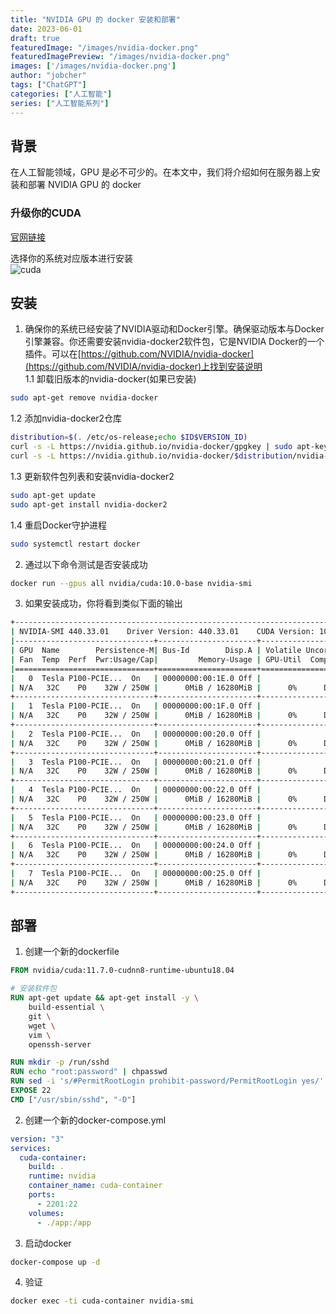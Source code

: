 ```yaml
---
title: "NVIDIA GPU 的 docker 安装和部署"
date: 2023-06-01
draft: true
featuredImage: "/images/nvidia-docker.png"
featuredImagePreview: "/images/nvidia-docker.png"
images: ['/images/nvidia-docker.png']
author: "jobcher"
tags: ["ChatGPT"]
categories: ["人工智能"]
series: ["人工智能系列"]
---
```

## 背景
在人工智能领域，GPU 是必不可少的。在本文中，我们将介绍如何在服务器上安装和部署 NVIDIA GPU 的 docker

### 升级你的CUDA
[官网链接](https://developer.nvidia.com/cuda-toolkit-archive)  
  
选择你的系统对应版本进行安装  
![cuda](/images/CUDA-download.png)  


## 安装
1. 确保你的系统已经安装了NVIDIA驱动和Docker引擎。确保驱动版本与Docker引擎兼容。你还需要安装nvidia-docker2软件包，它是NVIDIA Docker的一个插件。可以在[https://github.com/NVIDIA/nvidia-docker](https://github.com/NVIDIA/nvidia-docker)上找到安装说明  
1.1 卸载旧版本的nvidia-docker(如果已安装)
```bash
sudo apt-get remove nvidia-docker
```
1.2 添加nvidia-docker2仓库
```bash
distribution=$(. /etc/os-release;echo $ID$VERSION_ID)
curl -s -L https://nvidia.github.io/nvidia-docker/gpgkey | sudo apt-key add -
curl -s -L https://nvidia.github.io/nvidia-docker/$distribution/nvidia-docker.list | sudo tee /etc/apt/sources.list.d/nvidia-docker.list
```
1.3 更新软件包列表和安装nvidia-docker2
```bash
sudo apt-get update
sudo apt-get install nvidia-docker2
```
1.4 重启Docker守护进程
```bash
sudo systemctl restart docker
```
2. 通过以下命令测试是否安装成功
```bash
docker run --gpus all nvidia/cuda:10.0-base nvidia-smi
```
3. 如果安装成功，你将看到类似下面的输出
```bash
+-----------------------------------------------------------------------------+
| NVIDIA-SMI 440.33.01    Driver Version: 440.33.01    CUDA Version: 10.2     |
|-------------------------------+----------------------+----------------------+
| GPU  Name        Persistence-M| Bus-Id        Disp.A | Volatile Uncorr. ECC |
| Fan  Temp  Perf  Pwr:Usage/Cap|         Memory-Usage | GPU-Util  Compute M. |
|===============================+======================+======================|
|   0  Tesla P100-PCIE...  On   | 00000000:00:1E.0 Off |                    0 |
| N/A   32C    P0    32W / 250W |      0MiB / 16280MiB |      0%      Default |
+-------------------------------+----------------------+----------------------+
|   1  Tesla P100-PCIE...  On   | 00000000:00:1F.0 Off |                    0 |
| N/A   32C    P0    32W / 250W |      0MiB / 16280MiB |      0%      Default |
+-------------------------------+----------------------+----------------------+
|   2  Tesla P100-PCIE...  On   | 00000000:00:20.0 Off |                    0 |
| N/A   32C    P0    32W / 250W |      0MiB / 16280MiB |      0%      Default |
+-------------------------------+----------------------+----------------------+
|   3  Tesla P100-PCIE...  On   | 00000000:00:21.0 Off |                    0 |
| N/A   32C    P0    32W / 250W |      0MiB / 16280MiB |      0%      Default |
+-------------------------------+----------------------+----------------------+
|   4  Tesla P100-PCIE...  On   | 00000000:00:22.0 Off |                    0 |
| N/A   32C    P0    32W / 250W |      0MiB / 16280MiB |      0%      Default |
+-------------------------------+----------------------+----------------------+
|   5  Tesla P100-PCIE...  On   | 00000000:00:23.0 Off |                    0 |
| N/A   32C    P0    32W / 250W |      0MiB / 16280MiB |      0%      Default |
+-------------------------------+----------------------+----------------------+
|   6  Tesla P100-PCIE...  On   | 00000000:00:24.0 Off |                    0 |
| N/A   32C    P0    32W / 250W |      0MiB / 16280MiB |      0%      Default |
+-------------------------------+----------------------+----------------------+
|   7  Tesla P100-PCIE...  On   | 00000000:00:25.0 Off |                    0 |
| N/A   32C    P0    32W / 250W |      0MiB / 16280MiB |      0%      Default |
+-------------------------------+----------------------+----------------------+
```
## 部署
1. 创建一个新的dockerfile
```Dockerfile
FROM nvidia/cuda:11.7.0-cudnn8-runtime-ubuntu18.04

# 安装软件包
RUN apt-get update && apt-get install -y \
    build-essential \
    git \
    wget \
    vim \
    openssh-server 

RUN mkdir -p /run/sshd
RUN echo "root:password" | chpasswd
RUN sed -i 's/#PermitRootLogin prohibit-password/PermitRootLogin yes/' /etc/ssh/sshd_config
EXPOSE 22
CMD ["/usr/sbin/sshd", "-D"]

```
2. 创建一个新的docker-compose.yml
```yml
version: "3"
services:
  cuda-container:
    build: .
    runtime: nvidia
    container_name: cuda-container
    ports:
      - 2201:22
    volumes:
      - ./app:/app
```
3. 启动docker
```bash
docker-compose up -d
```
4. 验证
```bash
docker exec -ti cuda-container nvidia-smi
```